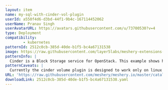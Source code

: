 ```yaml
---
layout: item
name: my-sql-with-cinder-vol-plugin
userId: a550f4d6-d3bd-44f1-9b4c-167114452062
userName: Pranav Singh
userAvatarURL: https://avatars.githubusercontent.com/u/73700530?v=4
type: Deployment
compatibility: 
        - kubernetes
patternId: 2512c0cb-385d-40de-b1f5-bc4a67131538
image: https://raw.githubusercontent.com/layer5labs/meshery-extensions-packages/master/action-assets/design-assets/2512c0cb-385d-40de-b1f5-bc4a67131538-light.png,https://raw.githubusercontent.com/layer5labs/meshery-extensions-packages/master/action-assets/design-assets/2512c0cb-385d-40de-b1f5-bc4a67131538-dark.png
patternInfo: |
  Cinder is a Block Storage service for OpenStack. This example shows how it can be used as an attachment mounted to a pod in Kubernetes. Start kubelet with cloud provider as openstack with a valid cloud config Sample cloud_config [Global] auth-url=https://os-identity.vip.foo.bar.com:5443/v2.0 username=user password=pass region=region1 tenant-id=0c331a1df18571594d49fe68asa4e Create a cinder volume Ex cinder create --display-name=test-repo 2Use the id of the cinder volume created to create a pod definition Create a new pod with the definition cluster/kubectl.sh create -f examples/mysql-cinder-pd/mysql.yaml This should now 1. Attach the specified volume to the kubelet's host machine\\\\n2. Format the volume if required (only if the volume specified is not already formatted to the fstype specified) 3. Mount it on the kubelet's host machine 4. Spin up a container with this volume mounted to the path specified in the pod definition
patternCaveats: |
  Currently the cinder volume plugin is designed to work only on linux hosts and offers ext4 and ext3 as supported fs types Make sure that kubelet host machine has the following executables.\\\\nEnsure cinder is installed and configured properly in the region in which kubelet is spun up
URL: 'https://raw.githubusercontent.com/meshery/meshery.io/master/catalog/2512c0cb-385d-40de-b1f5-bc4a67131538.yaml'
downloadLink: 2512c0cb-385d-40de-b1f5-bc4a67131538.yaml
---
```

